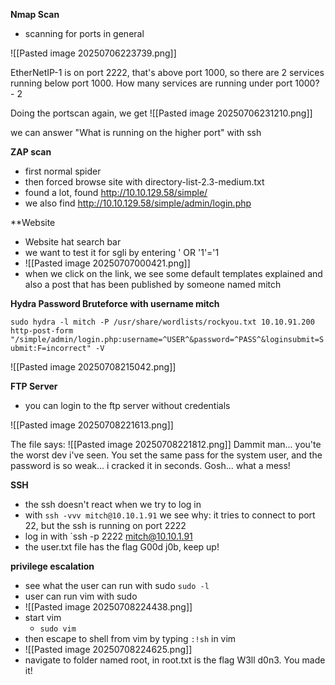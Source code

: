 **Nmap Scan**

- scanning for ports in general 

![[Pasted image 20250706223739.png]]


EtherNetIP-1 is on port 2222, that's above port 1000, so there are 2 services running below port 1000.
How many services are running under port 1000? - 2

Doing the portscan again, we get
![[Pasted image 20250706231210.png]]

we can answer "What is running on the higher port" with ssh

**ZAP scan**
- first normal spider
- then forced browse site with directory-list-2.3-medium.txt
- found a lot, found http://10.10.129.58/simple/ 
- we also find http://10.10.129.58/simple/admin/login.php

**Website

- Website hat search bar
- we want to test it for sgli by entering ' OR '1'='1
- ![[Pasted image 20250707000421.png]]
- when we click on the link, we see some default templates explained and also a post that has been published by someone named mitch

**Hydra Password Bruteforce with username mitch**

`sudo hydra -l mitch -P /usr/share/wordlists/rockyou.txt 10.10.91.200 http-post-form "/simple/admin/login.php:username=^USER^&password=^PASS^&loginsubmit=Submit:F=incorrect" -V`


![[Pasted image 20250708215042.png]]

**FTP Server**
- you can login to the ftp server without credentials

![[Pasted image 20250708221613.png]]

The file says:
![[Pasted image 20250708221812.png]]
Dammit man... you'te the worst dev i've seen. You set the same pass for the system user, and the password is so weak... i cracked it in seconds. Gosh... what a mess!

**SSH**
- the ssh doesn't react when we try to log in
- with `ssh -vvv mitch@10.10.1.91` we see why: it tries to connect to port 22, but the ssh is running on port 2222
- log in with `ssh -p 2222 mitch@10.10.1.91
- the user.txt file has the flag G00d j0b, keep up!

**privilege escalation**
- see what the user can run with sudo `sudo -l`
- user can run vim with sudo
- ![[Pasted image 20250708224438.png]]
- start vim
	- `sudo vim`
- then escape to shell from vim by typing  `:!sh` in vim 
- ![[Pasted image 20250708224625.png]]
- navigate to folder named root, in root.txt is the flag W3ll d0n3. You made it!